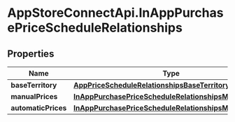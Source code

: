 # AppStoreConnectApi.InAppPurchasePriceScheduleRelationships

## Properties

Name | Type | Description | Notes
------------ | ------------- | ------------- | -------------
**baseTerritory** | [**AppPriceScheduleRelationshipsBaseTerritory**](AppPriceScheduleRelationshipsBaseTerritory.md) |  | [optional] 
**manualPrices** | [**InAppPurchasePriceScheduleRelationshipsManualPrices**](InAppPurchasePriceScheduleRelationshipsManualPrices.md) |  | [optional] 
**automaticPrices** | [**InAppPurchasePriceScheduleRelationshipsManualPrices**](InAppPurchasePriceScheduleRelationshipsManualPrices.md) |  | [optional] 


